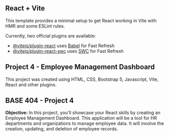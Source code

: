 ## React + Vite

This template provides a minimal setup to get React working in Vite with HMR and some ESLint rules.

Currently, two official plugins are available:

- [@vitejs/plugin-react](https://github.com/vitejs/vite-plugin-react/blob/main/packages/plugin-react/README.md) uses [Babel](https://babeljs.io/) for Fast Refresh
- [@vitejs/plugin-react-swc](https://github.com/vitejs/vite-plugin-react-swc) uses [SWC](https://swc.rs/) for Fast Refresh

## Project 4 - Employee Management Dashboard

This project was created using HTML, CSS, Bootstrap 5, Javascript, Vite, React and other plugins.

## BASE 404 - Project 4

__Objective:__ In this project, you'll showcase your React skills by creating an Employee Management Dashboard. This application will be a tool for HR departments and organizations to manage employee data. It will involve the creation, updating, and deletion of employee records.